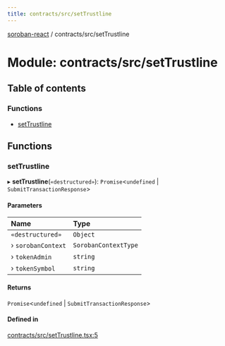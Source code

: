 ```yaml
---
title: contracts/src/setTrustline
---
```

[soroban-react](../README.md) / contracts/src/setTrustline

# Module: contracts/src/setTrustline

## Table of contents

### Functions

- [setTrustline](contracts_src_setTrustline.md#settrustline)

## Functions

### setTrustline

▸ **setTrustline**(`«destructured»`): `Promise`\<`undefined` \| `SubmitTransactionResponse`\>

#### Parameters

| Name | Type |
| :------ | :------ |
| `«destructured»` | `Object` |
| › `sorobanContext` | `SorobanContextType` |
| › `tokenAdmin` | `string` |
| › `tokenSymbol` | `string` |

#### Returns

`Promise`\<`undefined` \| `SubmitTransactionResponse`\>

#### Defined in

[contracts/src/setTrustline.tsx:5](https://github.com/paltalabs/soroban-react/blob/50e8963/packages/contracts/src/setTrustline.tsx#L5)
